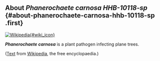 About *Phanerochaete carnosa HHB-10118-sp* {#about-phanerochaete-carnosa-hhb-10118-sp .first}
------------------------------------------

[![Wikipedia](/img/wikipedia_logo_v2_en.png){#wiki_icon}](http://en.wikipedia.org/wiki/Phanerochaete_carnosa)

***Phanerochaete carnosa*** is a plant pathogen infecting plane trees.

([Text](http://en.wikipedia.org/wiki/Phanerochaete_carnosa) from
[Wikipedia](http://en.wikipedia.org/), the free encyclopaedia.)
